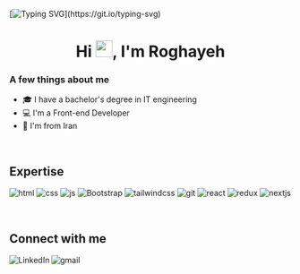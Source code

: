 [![Typing SVG](https://readme-typing-svg.herokuapp.com?size=24&width=600&lines=Welcome+To+Roghaye's+GitHub+Profile!)](https://git.io/typing-svg)

<h1 align="center">Hi <img src="https://raw.githubusercontent.com/MartinHeinz/MartinHeinz/master/wave.gif" width="30px" height='30px'>, I'm Roghayeh</h1>




### A few things about me

- 🎓 I have a bachelor's degree in IT engineering
- 💻 I'm a Front-end Developer
- 📍 I'm from Iran




<br>

## Expertise
<p>
  <img alt="html" src="https://img.shields.io/badge/HTML5-E34F26?style=for-the-badge&logo=html5&logoColor=white" />
  <img alt="css" src="https://img.shields.io/badge/CSS3-1572B6?style=for-the-badge&logo=css3&logoColor=white"/>
  <img alt="js" src="https://img.shields.io/badge/JavaScript-F7DF1E?style=for-the-badge&logo=javascript&logoColor=black" />
  <img alt="Bootstrap" src="https://img.shields.io/static/v1?style=for-the-badge&message=Bootstrap&color=33333D&logo=Bootstrap&logoColor=blueviolet&label=" />
  <img alt="tailwindcss" src="https://img.shields.io/badge/Tailwind%20CSS-06B6D4?style=for-the-badge&logo=tailwindcss&logoColor=white" />
  <img alt="git" src="https://img.shields.io/badge/-Git-F05032?style=flat-square&logo=git&logoColor=white" />
  <img alt="react" src="https://img.shields.io/badge/React-20232A?style=for-the-badge&logo=react&logoColor=61DAFB" />
  <img alt="redux" src="https://img.shields.io/badge/Redux-764ABC?style=for-the-badge&logo=redux&logoColor=white" />
  <img alt="nextjs" src="https://img.shields.io/badge/Next.js-000000?style=for-the-badge&logo=nextdotjs&logoColor=white" />

    
</p>


<br>

## Connect with me

[<img align="left" alt="LinkedIn" src="https://img.shields.io/badge/LinkedIn-000000?style=for-the-badge&logo=linkedin&logoColor=white" />](https://www.linkedin.com/in/roghayefallhi)
[<img align="left" alt="gmail" src="https://img.shields.io/badge/Gmail-%2312100E.svg?&style=for-the-badge&logo=gmail&logoColor=white" />](mailto:roghayefallhi@gmail.com)


<br>

